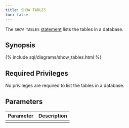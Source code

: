 ```yaml
---
title: SHOW TABLES
toc: false
---
```


The `SHOW TABLES` [statement](sql-statements.html) lists the tables in a database.

<div id="toc"></div>

## Synopsis

{% include sql/diagrams/show_tables.html %}

## Required Privileges

No privileges are required to list the tables in a database.

## Parameters

| Parameter | Description |
|-----------|-------------|
|  |  |
